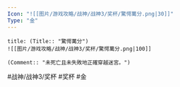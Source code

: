 ```yaml
---
Icon: "![[图片/游戏攻略/战神/战神3/奖杯/驚愕萬分.png|30]]"
Type: "金"
---
```

```ad-common-gold-trophy
title: (Title:: "驚愕萬分")
![[图片/游戏攻略/战神/战神3/奖杯/驚愕萬分.png|100]]

(Comment:: "未死亡且未失敗地正確穿越迷宮。")
```

#战神/战神3/奖杯 #奖杯 #金
